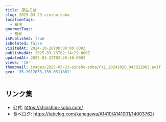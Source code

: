 ```yaml
---
title: 深生そば
slug: 2025-03-23-sinsho-soba
locationTags:
  - 箱根
gourmetTags:
  - 蕎麦
isPublished: true
isDeleted: false
visitedAt: 2024-10-20T00:00:00.000Z
publishedAt: 2025-03-23T02:14:29.000Z
updatedAt: 2025-03-23T02:26:46.000Z
views: '18'
thumbnail: images/2025-03-23-sinsho-soba/PXL_20241020_043822063.avif
geo: '35.2012833,139.0311861'
---
```



## リンク集
- 公式: https://shinshou-soba.com/
- 食べログ: https://tabelog.com/kanagawa/A1410/A141001/14003762/
